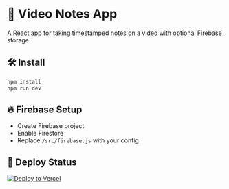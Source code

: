 # 🎥 Video Notes App

A React app for taking timestamped notes on a video with optional Firebase storage.

## 🛠 Install

```bash
npm install
npm run dev
```

## 🔥 Firebase Setup
- Create Firebase project
- Enable Firestore
- Replace `/src/firebase.js` with your config


## 🚀 Deploy Status
[![Deploy to Vercel](https://vercel.com/button)](https://vercel.com/new/git/external?repository-url=https://github.com/YOUR_USERNAME/video-notes-app)
